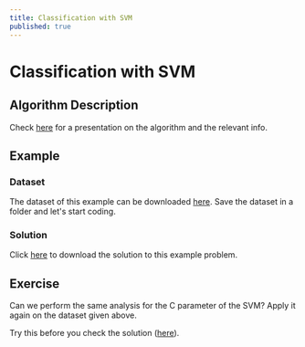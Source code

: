 ```yaml
---
title: Classification with SVM
published: true
---
```


# Classification with SVM

## Algorithm Description
Check <a target="_blank" href="{{site.baseurl}}/presentations/SVM.pdf">here</a>
for a presentation on the algorithm and the relevant info.

## Example
### Dataset
The dataset of this example can be downloaded
<a target="_blank" href="{{site.dataurl}}/SVM/loans.csv">here</a>.
Save the dataset in a folder and let's start coding.

### Solution
Click <a target="_blank" href="{{site.dataurl}}/SVM/svm.py">here</a>
to download the solution to this example problem.

## Exercise
Can we perform the same analysis for the C parameter of the SVM? 
Apply it again on the dataset given above.

Try this before you check the solution
(<a target="_blank" href="{{site.dataurl}}/SVM/svm_exercise.py">here</a>).
